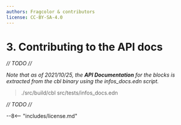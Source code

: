 ```yaml
---
authors: Fragcolor & contributors
license: CC-BY-SA-4.0
---
```


# 3. Contributing to the API docs

*// TODO //*

*Note that as of 2021/10/25, the **API Documentation** for the blocks is extracted from the cbl binary using the infos_docs.edn script.*
> ./src/build/cbl src/tests/infos_docs.edn

*// TODO //*




--8<-- "includes/license.md"
